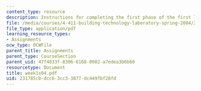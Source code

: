 ```yaml
---
content_type: resource
description: Instructions for completing the first phase of the first lab assignment.
file: /media/courses/4-411-building-technology-laboratory-spring-2004/231785cbdcc63cc33877dc449fbf28fd_week1s04.pdf
file_type: application/pdf
learning_resource_types:
- Assignments
ocw_type: OCWFile
parent_title: Assignments
parent_type: CourseSection
parent_uid: 47f4033f-8306-6168-0902-a7edea3b6b60
resourcetype: Document
title: week1s04.pdf
uid: 231785cb-dcc6-3cc3-3877-dc449fbf28fd
---
```

